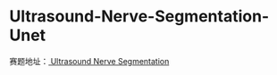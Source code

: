# Ultrasound-Nerve-Segmentation-Unet

赛题地址：[
Ultrasound Nerve Segmentation](https://www.kaggle.com/c/ultrasound-nerve-segmentation)

